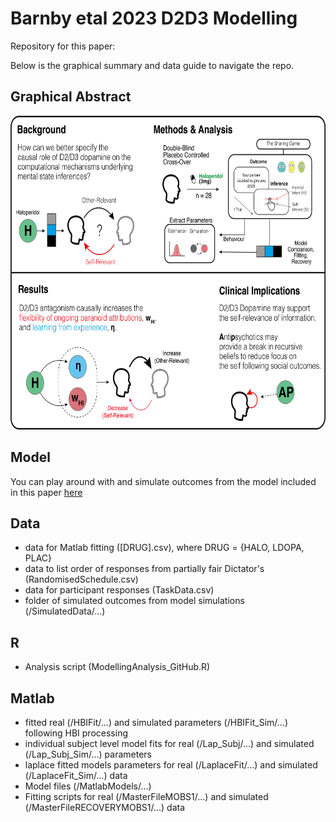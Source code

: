 # Barnby etal 2023 D2D3 Modelling

Repository for this paper: 

Below is the graphical summary and data guide to navigate the repo.

## Graphical Abstract

<img src="GraphicalAbstractD2D3Modelling.png"  width="637" height="502">

## Model 

You can play around with and simulate outcomes from the model included in this paper [here](https://soccrlab.shinyapps.io/MentalStateInferenceModel/)

## Data

- data for Matlab fitting ([DRUG].csv), where DRUG = {HALO, LDOPA, PLAC}
- data to list order of responses from partially fair Dictator's (RandomisedSchedule.csv)
- data for participant responses (TaskData.csv)
- folder of simulated outcomes from model simulations (/SimulatedData/...)

## R

- Analysis script (ModellingAnalysis_GitHub.R)

## Matlab

- fitted real (/HBIFit/...) and simulated parameters (/HBIFit_Sim/...) following HBI processing
- individual subject level model fits for real (/Lap_Subj/...) and simulated (/Lap_Subj_Sim/...) parameters
- laplace fitted models parameters for real (/LaplaceFit/...) and simulated (/LaplaceFit_Sim/...) data
- Model files (/MatlabModels/...)
- Fitting scripts for real (/MasterFileMOBS1/...) and simulated (/MasterFileRECOVERYMOBS1/...) data
